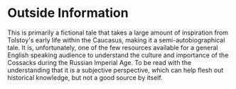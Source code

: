 # Outside Information
This is primarily a fictional tale that takes a large amount of inspiration from Tolstoy's early life within the Caucasus, making it a semi-autobiographical tale. It is, unfortunately, one of the few resources available for a general English speaking audience to understand the culture and importance of the Cossacks during the Russian Imperial Age. To be read with the understanding that it is a subjective perspective, which can help flesh out historical knowledge, but not a good source by itself.